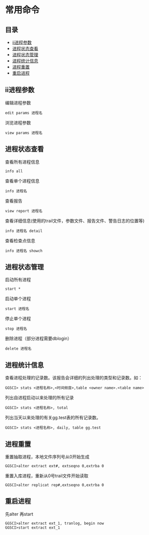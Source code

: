 # 常用命令

## 目录

-   [ii进程参数](#ii进程参数)
-   [进程状态查看](#进程状态查看)
-   [进程状态管理](#进程状态管理)
-   [进程统计信息](#进程统计信息)
-   [进程重置](#进程重置)
-   [重启进程](#重启进程)

## ii进程参数

编辑进程参数

```纯文本
edit params 进程名
```

浏览进程参数

```纯文本
view params 进程名
```

## 进程状态查看

查看所有进程信息

```纯文本
info all
```

查看单个进程信息

```纯文本
info 进程名
```

查看报告

```纯文本
view report 进程名
```

查看详细信息(使用的trail文件，参数文件、报告文件、警告日志的位置等)

```纯文本
info 进程名 detail
```

查看检查点信息

```纯文本
info 进程名 showch
```

## 进程状态管理

启动所有进程

```纯文本
start *
```

启动单个进程

```纯文本
start 进程名
```

停止单个进程

```纯文本
stop 进程名
```

删除进程（部分进程需要dblogin）

```纯文本
delete 进程名
```

## 进程统计信息

查看进程处理的记录数。该报告会详细的列出处理的类型和记录数。如：

```纯文本
GGSCI> stats <进程名称>,<时间频度>,table <owner name>.<table name>
```

列出自进程启动以来处理的所有记录

```纯文本
GGSCI> stats <进程名称>, total
```

列出当天以来处理的有关gg.test表的所有记录数。

```纯文本
GGSCI> stats <进程名称>, daily, table gg.test 
```

## 进程重置

重置抽取进程，本地文件序列号从0开始生成

```纯文本
GGSCI>alter extract ext#, extseqno 0,extrba 0
```

重置入库进程，重新从0号trail文件开始读取

```纯文本
GGSCI>alter replicat rep#,extseqno 0,extrba 0
```

## 重启进程

先alter 再start

```纯文本
GGSCI>alter extract ext_1, tranlog, begin now
GGSCI>start extract ext_1
```
